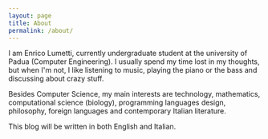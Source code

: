 ```yaml
---
layout: page
title: About
permalink: /about/
---
```

I am Enrico Lumetti, currently undergraduate student at the university of
Padua (Computer Engineering).
I usually spend my time lost in my thoughts, but when I'm not, I like listening
to music, playing the piano or the bass and discussing about crazy stuff.

Besides Computer Science, my main interests are technology, mathematics,
computational science (biology), programming languages design, philosophy,
foreign languages and contemporary Italian literature.

This blog will be written in both English and Italian.

